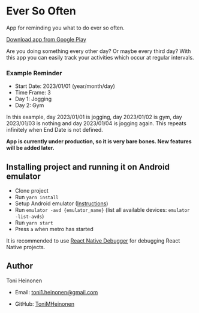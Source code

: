 # Ever So Often

App for reminding you what to do ever so often.

[Download app from Google Play](https://play.google.com/store/apps/details?id=com.tonimheinonen.eversooften)

Are you doing something every other day? Or maybe every third day? With this app you can easily track your activities which occur at regular intervals.

### Example Reminder

- Start Date: 2023/01/01 (year/month/day)
- Time Frame: 3
- Day 1: Jogging
- Day 2: Gym

In this example, day 2023/01/01 is jogging, day 2023/01/02 is gym, day 2023/01/03 is nothing and day 2023/01/04 is jogging again. This repeats infinitely when End Date is not defined.

**App is currently under production, so it is very bare bones. New features will be added later.**

## Installing project and running it on Android emulator

- Clone project
- Run `yarn install`
- Setup Android emulator ([Instructions](https://docs.expo.dev/workflow/android-studio-emulator/))
- Run `emulator -avd {emulator_name}` (list all available devices: `emulator -list-avds`)
- Run `yarn start`
- Press `a` when metro has started

It is recommended to use [React Native Debugger](https://github.com/jhen0409/react-native-debugger) for debugging React Native projects.

## Author

Toni Heinonen

- Email: toni1.heinonen@gmail.com

- GitHub: [ToniMHeinonen](https://github.com/ToniMHeinonen)
